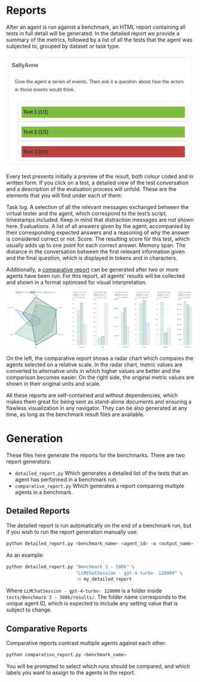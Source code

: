 # Reports

After an agent is run against a benchmark, an HTML report containing all tests in full detail will be generated.
In the detailed report we provide a summary of the metrics, followed by a list of all the tests that the agent was subjected to, grouped by dataset or task type.

![This is how the test results are displayed in the detailed report. Tests are grouped by dataset or task type, which includes a description and the list of tests with the scores colour-coded in it.](sally-anne.png)

Every test presents initially a preview of the result, both colour coded and in written form. If you click on a test, a detailed view of the test conversation and a description of the evaluation process will unfold. These are the elements that you will find under each of them:

Task log. A selection of all the relevant messages exchanged between the virtual tester and the agent, which correspond to the test’s script, timestamps included. Keep in mind that distraction messages are not shown here.
Evaluations. A list of all answers given by the agent, accompanied by their corresponding expected answers and a reasoning of why the answer is considered correct or not.
Score. The resulting score for this test, which usually adds up to one point for each correct answer.
Memory span. The distance in the conversation between the first relevant information given and the final question, which is displayed in tokens and in characters.

Additionally, a [comparative report](https://htmlpreview.github.io/?https://github.com/GoodAI/goodai-ltm-benchmark/blob/main/data/reports/Comparative%20Report%20-%20Benchmark%201%20-%2010k%20Filler.html) can be generated after two or more agents have been run. For this report, all agents’ results will be collected and shown in a format optimised for visual interpretation.


![The comparative report](comparative_report.png)

On the left, the comparative report shows a radar chart which compares the agents selected on a relative scale. In the radar chart, metric values are converted to alternative units in which higher values are better and the comparison becomes easier. On the right side, the original metric values are shown in their original units and scale.

All these reports are self-contained and without dependencies, which makes them great for being sent as stand-alone documents and ensuring a flawless visualization in any navigator. They can be also generated at any time, as long as the benchmark result files are available.

# Generation

These files here generate the reports for the benchmarks. There are two report generators:
* `detailed_report.py` Which generates a detailed list of the tests that an agent has performed in a benchmark run.
* `comparative_report.py` Which generates a report comparing multiple agents in a benchmark.

## Detailed Reports

The detailed report is run automatically on the end of a benchmark run, but if you wish to run the report generation manually use:
```bash
python detailed_report.py <benchmark_name> <agent_id> -o <output_name>
```

As an example:
```bash
python detailed_report.py "Benchmark 3 - 500k" \
                          "LLMChatSession - gpt-4-turbo- 128000" \
                          -o my_detailed_report
```
Where `LLMChatSession - gpt-4-turbo- 128000` is a folder inside `tests/Benchmark 3 - 500k/results/`. The folder name corresponds to the unique agent ID, which is expected to include any setting value that is subject to change.

## Comparative Reports

Comparative reports contrast multiple agents against each other.
```bash
python comparative_report.py <benchmark_name>
```
You will be prompted to select which runs should be compared, and which labels you want to assign to the agents in the report.